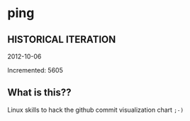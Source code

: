 # ping

## HISTORICAL ITERATION
2012-10-06

Incremented: 5605

## What is this?? 
Linux skills to hack the github commit visualization chart `;-)`
